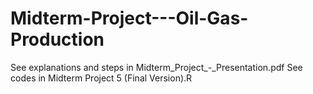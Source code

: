 # Midterm-Project---Oil-Gas-Production
See explanations and steps in Midterm_Project_-_Presentation.pdf
See codes in Midterm Project 5 (Final Version).R
